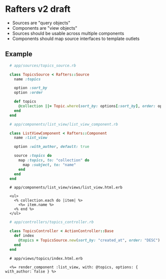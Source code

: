 # Rafters v2 draft

* Sources are "query objects"
* Components are "view objects"
* Sources should be usable across multiple components
* Components should map source interfaces to template outlets

## Example

```ruby
  # app/sources/topics_source.rb

  class TopicsSource < Rafters::Source
    name :topics

    option :sort_by
    option :order

    def topics
      @collection ||= Topic.where(sort_by: options[:sort_by], order: options[:order])
    end
  end
```

```ruby
  # app/components/list_view/list_view_component.rb

  class ListViewComponent < Rafters::Component
    name :list_view

    option :with_author, default: true

    source :topics do
      map :topics, to: "collection" do
        map :subject, to: "name"
      end
    end
  end
```

```erb
  # app/components/list_view/views/list_view.html.erb

  <ul>
    <% collection.each do |item| %>
      <%= item.name %>
    <% end %>
  </ul>
```

```ruby
  # app/controllers/topics_controller.rb

  class TopicsController < ActionController::Base
    def index
      @topics = TopicsSource.new(sort_by: "created_at", order: "DESC")
    end
  end
```

```erb
  # app/views/topics/index.html.erb

  <%= render_component :list_view, with: @topics, options: { with_author: false } %>
```
